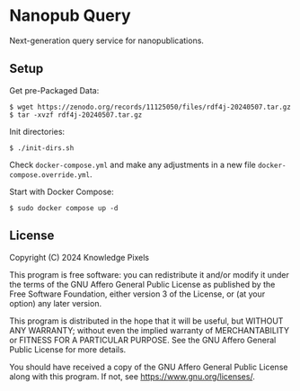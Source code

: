 # Nanopub Query

Next-generation query service for nanopublications.

## Setup

Get pre-Packaged Data:

    $ wget https://zenodo.org/records/11125050/files/rdf4j-20240507.tar.gz
    $ tar -xvzf rdf4j-20240507.tar.gz

Init directories:

    $ ./init-dirs.sh

Check `docker-compose.yml` and make any adjustments in a new file `docker-compose.override.yml`.

Start with Docker Compose:

    $ sudo docker compose up -d


## License

Copyright (C) 2024 Knowledge Pixels

This program is free software: you can redistribute it and/or modify
it under the terms of the GNU Affero General Public License as
published by the Free Software Foundation, either version 3 of the
License, or (at your option) any later version.

This program is distributed in the hope that it will be useful,
but WITHOUT ANY WARRANTY; without even the implied warranty of
MERCHANTABILITY or FITNESS FOR A PARTICULAR PURPOSE.  See the
GNU Affero General Public License for more details.

You should have received a copy of the GNU Affero General Public License
along with this program.  If not, see https://www.gnu.org/licenses/.
